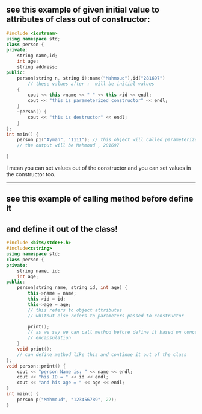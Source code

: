 
## see this example of given initial value to attributes of class out of constructor:
```cpp
#include <iostream>
using namespace std;
class person {
private:
    string name,id;
    int age;
    string address;
public:
    person(string n, string i):name("Mahmoud"),id("281697")
        // these values after :  will be initial values 
    {
        cout << this->name << " " << this->id << endl;
        cout << "this is parameterized constructor" << endl;
    }
    ~person() {
        cout << "this is destructor" << endl;
    }
};
int main() {
    person p1("Ayman", "1111"); // this object will called parameterized constructor
    // the output will be Mahmoud , 281697

}
```

I mean you can set values out of the constructor and you can set values in the constructor too.

---
## see this example of calling method before define it
##  and define it out of the class!
```cpp
#include <bits/stdc++.h>
#include<cstring>
using namespace std;
class person {
private:
	string name, id;
	int age;
public:
	person(string name, string id, int age) {
		this->name = name;
		this->id = id;
		this->age = age;
		// this refers to object attributes 
		// whitout else refers to parameters passed to constructor

		print();
		// as we say we can call method before define it based on concept of 
		// encapsulation
	}
	void print();
	// can define method like this and continue it out of the class
};
void person::print() {
	cout << "person Name is: " << name << endl;
	cout << "his ID = " << id << endl;
	cout << "and his age = " << age << endl;
}
int main() {
	person p("Mahmoud", "123456789", 22);
}
```